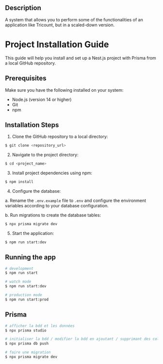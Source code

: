 ## Description

A system that allows you to perform some of the functionalities of an application like Tricount, but in a scaled-down version.

# Project Installation Guide

This guide will help you install and set up a Nest.js project with Prisma from a local GitHub repository.

## Prerequisites

Make sure you have the following installed on your system:

- Node.js (version 14 or higher)
- Git
- npm

## Installation Steps

1. Clone the GitHub repository to a local directory:

```bash
$ git clone <repository_url>
```

2. Navigate to the project directory:

```bash
$ cd <project_name>
```

3. Install project dependencies using npm:

```bash
$ npm install
```

4. Configure the database:

a. Rename the `.env.example` file to `.env` and configure the environment variables according to your database configuration.

b. Run migrations to create the database tables:

```bash
$ npx prisma migrate dev
```

5. Start the application:

```bash
$ npm run start:dev
```

## Running the app

```bash
# development
$ npm run start

# watch mode
$ npm run start:dev

# production mode
$ npm run start:prod
```

## Prisma

```bash
# afficher la bdd et les données
$ npx prisma studio

# initialiser la bdd / modifier la bdd en ajoutant / supprimant des colonnes, tables ...
$ npx prisma db push

# faire une migration
$ npx prisma migrate dev
```

